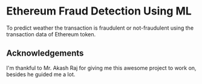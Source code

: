 
# Ethereum Fraud Detection Using ML

To predict weather the transaction is fraudulent or not-fraudulent using the transaction data of Ethereum token.


## Acknowledgements


I'm thankful to Mr. Akash Raj for giving me this awesome project to work on, besides he guided me a lot.
